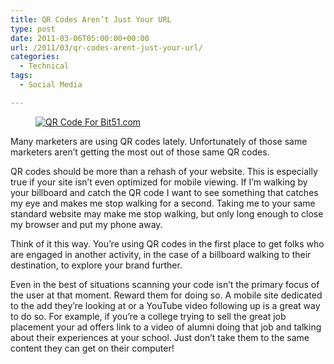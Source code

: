 ```yaml
---
title: QR Codes Aren’t Just Your URL
type: post
date: 2011-03-06T05:00:00+00:00
url: /2011/03/qr-codes-arent-just-your-url/
categories:
  - Technical
tags:
  - Social Media

---
```

<div class="wp-block-image">
  <figure class="alignright"><a href="/images/2011/03/Bit51-QR-Code.png"><img decoding="async" src="/images/2011/03/Bit51-QR-Code.png" alt="QR Code For Bit51.com" class="wp-image-2198" title="QR Code For Bit51.com" /></a></figure>
</div>

Many marketers are using QR codes lately. Unfortunately of those same marketers aren’t getting the most out of those same QR codes.

QR codes should be more than a rehash of your website. This is especially true if your site isn’t even optimized for mobile viewing. If I’m walking by your billboard and catch the QR code I want to see something that catches my eye and makes me stop walking for a second. Taking me to your same standard website may make me stop walking, but only long enough to close my browser and put my phone away.

Think of it this way. You’re using QR codes in the first place to get folks who are engaged in another activity, in the case of a billboard walking to their destination, to explore your brand further.

Even in the best of situations scanning your code isn’t the primary focus of the user at that moment. Reward them for doing so. A mobile site dedicated to the add they’re looking at or a YouTube video following up is a great way to do so. For example, if you’re a college trying to sell the great job placement your ad offers link to a video of alumni doing that job and talking about their experiences at your school. Just don’t take them to the same content they can get on their computer!